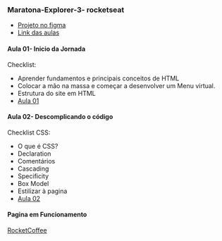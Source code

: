 ### Maratona-Explorer-3- rocketseat
- [Projeto no figma](https://www.figma.com/community/file/1138209866997102496)
- [Link das aulas](https://evento.rocketseat.com.br/maratona/explorer/aula-1)


#### Aula 01- Inicio da Jornada
Checklist:
- Aprender fundamentos e principais conceitos de HTML
- Colocar a mão na massa e começar a desenvolver um Menu virtual.
- Estrutura do site em HTML
- [Aula 01](https://efficient-sloth-d85.notion.site/Aula-01-4e59506b90d74964bd5c5d4840e99b25) 


#### Aula 02- Descomplicando o código
Checklist CSS:
- O que é CSS?
- Declaration
- Comentários
- Cascading
- Specificity
- Box Model
- Estilizar à pagina
- [Aula 02](https://efficient-sloth-d85.notion.site/Aula-02-491d96a951394926906bd736deaf830b)

#### Pagina em Funcionamento
[RocketCoffee](https://katianne23.github.io/Maratona-Explorer-3/)


